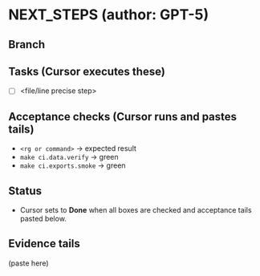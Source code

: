 # NEXT_STEPS (author: GPT-5)

## Branch
<auto-filled by Cursor>

## Tasks (Cursor executes these)
- [ ] <file/line precise step>

## Acceptance checks (Cursor runs and pastes tails)
- `<rg or command>` → expected result
- `make ci.data.verify` → green
- `make ci.exports.smoke` → green

## Status
- Cursor sets to **Done** when all boxes are checked and acceptance tails pasted below.

## Evidence tails
(paste here)
